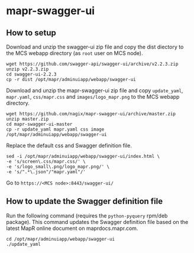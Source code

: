 # mapr-swagger-ui

## How to setup

Download and unzip the swagger-ui zip file and copy the dist diectory to the MCS webapp directory (as `root` user on MCS node).
    
    wget https://github.com/swagger-api/swagger-ui/archive/v2.2.3.zip
    unzip v2.2.3.zip
    cd swagger-ui-2.2.3
    cp -r dist /opt/mapr/adminuiapp/webapp/swagger-ui

Download and unzip the mapr-swagger-ui zip file and copy `update_yaml`, `mapr.yaml`, `css/mapr.css` and `images/logo_mapr.png` to the MCS webapp directory.

    wget https://github.com/nagix/mapr-swagger-ui/archive/master.zip
    unzip master.zip
    cd mapr-swagger-ui-master
    cp -r update_yaml mapr.yaml css image /opt/mapr/adminuiapp/webapp/swagger-ui

Replace the default css and Swagger definition file.

    sed -i /opt/mapr/adminuiapp/webapp/swagger-ui/index.html \
    -e 's/screen\.css/mapr.css/' \
    -e 's/logo_small\.png/logo_mapr.png/' \
    -e 's/".*\.json"/"mapr.yaml"/'

Go to `https://<MCS node>:8443/swagger-ui/`

## How to update the Swagger definition file

Run the following command (requires the `python-pyquery` rpm/deb package). This command updates the Swagger definition file based on the latest MapR online document on maprdocs.mapr.com.

    cd /opt/mapr/adminuiapp/webapp/swagger-ui
    ./update_yaml
